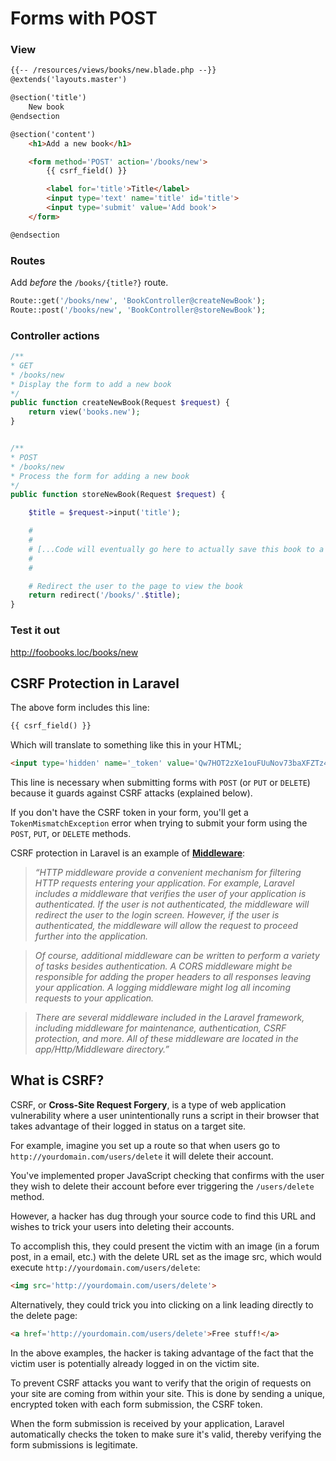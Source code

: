 # Forms with POST

### View
```html
{{-- /resources/views/books/new.blade.php --}}
@extends('layouts.master')

@section('title')
    New book
@endsection

@section('content')
    <h1>Add a new book</h1>

    <form method='POST' action='/books/new'>
        {{ csrf_field() }}

        <label for='title'>Title</label>
        <input type='text' name='title' id='title'>
        <input type='submit' value='Add book'>
    </form>

@endsection
```


### Routes
Add *before* the `/books/{title?}` route.

```php
Route::get('/books/new', 'BookController@createNewBook');
Route::post('/books/new', 'BookController@storeNewBook');
```


### Controller actions
```php
/**
* GET
* /books/new
* Display the form to add a new book
*/
public function createNewBook(Request $request) {
    return view('books.new');
}


/**
* POST
* /books/new
* Process the form for adding a new book
*/
public function storeNewBook(Request $request) {

    $title = $request->input('title');

    # 
    #
    # [...Code will eventually go here to actually save this book to a database...]
    #
    #

    # Redirect the user to the page to view the book
    return redirect('/books/'.$title);
}
```

### Test it out
http://foobooks.loc/books/new




## CSRF Protection in Laravel
The above form includes this line:

```html
{{ csrf_field() }}
```

Which will translate to something like this in your HTML;

```html
<input type='hidden' name='_token' value='Qw7HOT2zXe1ouFUuNov73baXFZTz4nHdf0CyJvZe'>
```

This line is necessary when submitting forms with `POST` (or `PUT` or `DELETE`) because it guards against CSRF attacks (explained below).

If you don't have the CSRF token in your form, you'll get a `TokenMismatchException` error when trying to submit your form using the `POST`, `PUT`, or `DELETE` methods.

CSRF protection in Laravel is an example of [__Middleware__](http://laravel.com/docs/middleware#terminable-middleware):

> *&ldquo;HTTP middleware provide a convenient mechanism for filtering HTTP requests entering your application. For example, Laravel includes a middleware that verifies the user of your application is authenticated. If the user is not authenticated, the middleware will redirect the user to the login screen. However, if the user is authenticated, the middleware will allow the request to proceed further into the application.*

> *Of course, additional middleware can be written to perform a variety of tasks besides authentication. A CORS middleware might be responsible for adding the proper headers to all responses leaving your application. A logging middleware might log all incoming requests to your application.*

> *There are several middleware included in the Laravel framework, including middleware for maintenance, authentication, CSRF protection, and more. All of these middleware are located in the app/Http/Middleware directory.&rdquo;*




## What is CSRF?
CSRF, or __Cross-Site Request Forgery__, is a type of web application vulnerability where a user unintentionally runs a script in their browser that takes advantage of their logged in status on a target site.

For example, imagine you set up a route so that when users go to `http://yourdomain.com/users/delete` it will delete their account.

You've implemented proper JavaScript checking that confirms with the user they wish to delete their account before ever triggering the `/users/delete` method.

However, a hacker has dug through your source code to find this URL and wishes to trick your users into deleting their accounts.

To accomplish this, they could present the victim with an image (in a forum post, in a email, etc.) with the delete URL set as the image src, which would execute `http://yourdomain.com/users/delete`:

```html
<img src='http://yourdomain.com/users/delete'>
```

Alternatively, they could trick you into clicking on a link leading directly to the delete page:

```html
<a href='http://yourdomain.com/users/delete'>Free stuff!</a>
```

In the above examples, the hacker is taking advantage of the fact that the victim user is potentially already logged in on the victim site.

To prevent CSRF attacks you want to verify that the origin of requests on your site are coming from within your site. This is done by sending a unique, encrypted token with each form submission, the CSRF token.

When the form submission is received by your application, Laravel automatically checks the token to make sure it's valid, thereby verifying the form submissions is legitimate.


